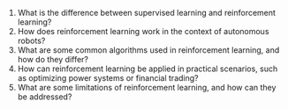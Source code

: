 1. What is the difference between supervised learning and reinforcement learning?
2. How does reinforcement learning work in the context of autonomous robots?
3. What are some common algorithms used in reinforcement learning, and how do they differ?
4. How can reinforcement learning be applied in practical scenarios, such as optimizing power systems or financial trading?
5. What are some limitations of reinforcement learning, and how can they be addressed?